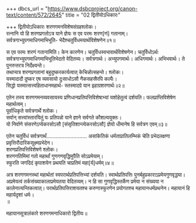 +++
dbcs_url = "https://www.dsbcproject.org/canon-text/content/572/2645"
title = "02 द्वितीयोऽधिकारः"

+++
द्वितीयोऽधिकारः 
शरणगमनविशेषसंग्रहश्लोकः।  
रत्नानि यो हि शरणप्रगतोऽत्र याने 
ज्ञेयः स एव परमः शरण[णं] गतानाम्।  
सर्वत्रगाभ्युपगमाधिगमाभिभूति-
भेदैश्चतुर्विधमयार्थविशेषणेन॥१॥

स एव परमः शरणं गतानामिति। केन कारणेन। चतुर्विधस्वभावार्थविशेषणेन। चतुर्विधोऽर्थः सर्वत्रगाभ्युपगमाधिगमाभिभूतिभेदतो वेदितव्यः। सर्वत्रगार्थः। अभ्युपगमार्थः। अधिगमार्थः। अभिभवार्थः। ते पुनरुत्तरत्र निर्देक्ष्यन्ते।  
तथाप्यत्र शरणप्रगतानां बहुदुष्करकार्यत्वात् केचिन्नोत्सहन्ते। श्लोकः।  
यस्मादादौ दुष्कर एष व्यवसायो 
दुःसाधोऽसौ नैकसहस्रैरपि कल्पैः।  
सिद्धो यस्मात्सत्त्वहिताधानमहार्थ-
स्तस्मादग्रे यान इहाग्रशरणार्थः॥२॥

एतेन तस्य शरणगमनव्यवसायस्य प्रणिधानप्रतिपत्तिविशेषाभ्यां यशोहेतुत्वं दर्शयति। फलप्राप्तिविशेषेण महार्थत्वम्।  
पूर्वाधिकृते सर्वत्रगार्थे श्लोकः।  
सर्वान् सत्त्वांस्तारयितुं यः प्रतिपन्नो 
याने ज्ञाने सर्वगते कौशल्ययुक्तः।  
यो निर्वाणे संसरणेऽप्येकरसोऽसौ [संसृतिशान्त्येकरसोऽसौ]
ज्ञेयो धीमानेष हि सर्वत्रग एवम्॥३॥

एतेन चतुर्विधं सर्वत्रगार्थं...........................
असांकेतिकं धर्मताप्रातिलम्भिकं चेति प्रभेदलक्षणा प्रवृत्तिरौदारिकसूक्ष्मप्रभेदेन।  
शरणप्रतिपत्तिविशेषणे श्लोकः।  
शरणगतिमिमां गतो महार्थां
गुणगणवृद्धिमुपैति सोऽप्रमेयाम्।  
स्फुरति जगदिदं कृपाशयेन 
प्रथयति चाप्रतिमं महा[र्य]धर्मम्॥४॥

अत्र शरणगमनस्थां महार्थतां स्वपरार्थप्रतिपत्तिभ्यां दर्शयति। स्वार्थप्रतिपत्तिः पुनर्बहुप्रकाराऽप्रमेयगुणवृद्ध्या। अप्रमेयत्वं तर्कसंख्याकालाप्रमेयतया वेदितव्यम्। न हि सा गुणवृद्धिस्तर्केण प्रमेया न संख्यया न कालेनात्यन्तिकत्वात्। परार्थप्रतिपत्तिराशयतश्च करुणास्फुरणेन प्रयोगतश्च महायानधर्मप्रथनेन। महायानं हि महार्यदृशां धर्मः।  
॥

महायानसूत्रालंकारे शरणगमनाधिकारो द्वितीयः॥

